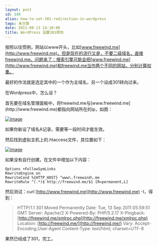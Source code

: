 ```yaml
---
layout: post
id: 149
alias: how-to-set-301-redirection-in-wordpress
tags: 未分类
date: 2011-09-13 14:10:00
title: WordPress 设置301转向
---
```


按照以往惯例，网站以www开头，比如[www.freewind.me](http://www.freewind.me)。但是现在的流行又是，不要二级域名，直接freewind.me。问题来了：搜索引擎可能会把[www.freewind.me](http://www.freewind.me)和freewind.me当作两个不同的网站，分别计算权重。

最好的作法就是选定其中的一个作为主域名，另一个设成301转向过来。

在Wordpress中，怎么设？

 <span id="more-149"></span>
<p>首先要在域名管理面板中，将freewind.me与[www.freewind.me](http://www.freewind.me)都指向网站所在的ip，如图：

[![image](http://freewind.me/wp-content/uploads/2011/09/image4.png "image")](http://freewind.me/wp-content/uploads/2011/09/image4.png)

如果你新设了域名A记录，需要等一段时间才能生效。

然后找到虚拟主机上的.htaccess文件，其位置如下：

[![image](http://freewind.me/wp-content/uploads/2011/09/image5.png "image")](http://freewind.me/wp-content/uploads/2011/09/image5.png)

如果没有自行创建。在文件中增加以下内容：

```
Options +FollowSymLinks
RewriteEngine on
RewriteCond %{HTTP_HOST} ^www\.freewind\.me
RewriteRule ^(.*)$ http://freewind.me/$1 [R=permanent,L]
```

然后测试：curl [http://www.freewind.me](http://www.freewind.me) -I，得到：

> HTTP/1.1 301 Moved Permanently 
> Date: Tue, 13 Sep 2011 05:59:51 GMT 
> Server: Apache/2 
> X-Powered-By: PHP/5.2.17 
> X-Pingback: [http://freewind.me/xmlrpc.php](http://freewind.me/xmlrpc.php) 
> Location: [http://freewind.me/](http://freewind.me/) 
> Vary: Accept-Encoding,User-Agent 
> Content-Type: text/html; charset=UTF-8

果然已经成了301，完工。
